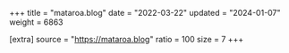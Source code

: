 +++
title = "mataroa.blog"
date = "2022-03-22"
updated = "2024-01-07"
weight = 6863

[extra]
source = "https://mataroa.blog"
ratio = 100
size = 7
+++
